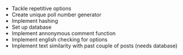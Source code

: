 - Tackle repetitive options
- Create unique poll number generator 
- Implement hashing 
- Set up database
- Implement annonymous comment function
- Implement english checking for options
- Implement text similarity with past couple of posts (needs database)


